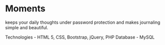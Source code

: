 # Moments
keeps your daily thoughts under password protection and makes journaling simple and beautiful.

Technologies - HTML 5, CSS, Bootstrap, jQuery, PHP
Database - MySQL
